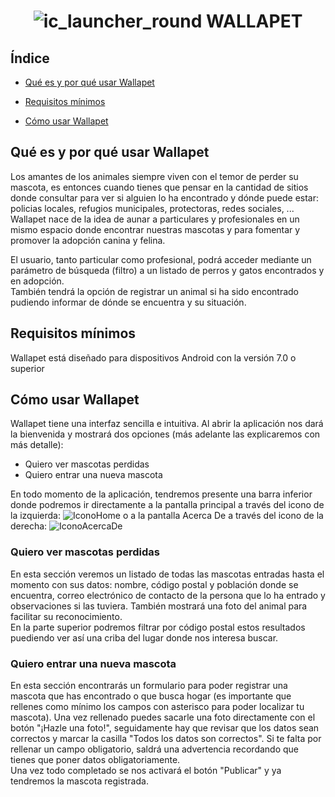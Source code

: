 # <h1 align="center"> ![ic_launcher_round](https://github.com/jessifiteuax/WallaPetApp/assets/156848338/f1338179-8605-4016-ab52-859026a768ea) WALLAPET </h1>

## Índice

* [Qué es y por qué usar Wallapet](#qué-es-y-por-qué-usar-Wallapet)

* [Requisitos mínimos](#requisitos-mínimos)

* [Cómo usar Wallapet](#cómo-usar-wallapet)

## Qué es y por qué usar Wallapet

Los amantes de los animales siempre viven con el temor de perder su mascota, es entonces cuando tienes que pensar en la cantidad de sitios donde consultar para ver si alguien lo ha encontrado y dónde puede estar: policias locales, refugios municipales, protectoras, redes sociales, ...
Wallapet nace de la idea de aunar a particulares y profesionales en un mismo espacio donde encontrar nuestras mascotas y para fomentar y promover la adopción canina y felina. 

El usuario, tanto particular como profesional, podrá acceder mediante un parámetro de búsqueda (filtro) a un listado de perros y gatos encontrados y en adopción.  
También tendrá la opción de registrar un animal si ha sido encontrado pudiendo informar de dónde se encuentra y su situación.

## Requisitos mínimos

Wallapet está diseñado para dispositivos Android con la versión 7.0 o superior

## Cómo usar Wallapet
Wallapet tiene una interfaz sencilla e intuitiva. Al abrir la aplicación nos dará la bienvenida y mostrará dos opciones (más adelante las explicaremos con más detalle):
- Quiero ver mascotas perdidas
- Quiero entrar una nueva mascota
  
En todo momento de la aplicación, tendremos presente una barra inferior donde podremos ir directamente a la pantalla principal a través del icono de la izquierda: ![IconoHome](https://github.com/jessifiteuax/WallaPetApp/assets/156848338/547d11de-9ebb-4371-ad43-71b4ecfdd9e1)  o a la pantalla Acerca De a través del icono de la derecha: ![IconoAcercaDe](https://github.com/jessifiteuax/WallaPetApp/assets/156848338/ed8b1b54-bcff-4119-8f07-c24660b946d5)


### Quiero ver mascotas perdidas

En esta sección veremos un listado de todas las mascotas entradas hasta el momento con sus datos: nombre, código postal y población donde se encuentra, correo electrónico de contacto de la persona que lo ha entrado y observaciones si las tuviera. También mostrará una foto del animal para facilitar su reconocimiento.  
En la parte superior podremos filtrar por código postal estos resultados puediendo ver así una criba del lugar donde nos interesa buscar.


### Quiero entrar una nueva mascota
En esta sección encontrarás un formulario para poder registrar una mascota que has encontrado o que busca hogar (es importante que rellenes como mínimo los campos con asterisco para poder localizar tu mascota). Una vez rellenado puedes sacarle una foto directamente con el botón "¡Hazle una foto!", seguidamente hay que revisar que los datos sean correctos y marcar la casilla "Todos los datos son correctos". Si te falta por rellenar un campo obligatorio, saldrá una advertencia recordando que tienes que poner datos obligatoriamente.  
Una vez todo completado se nos activará el botón "Publicar" y ya tendremos la mascota registrada.








